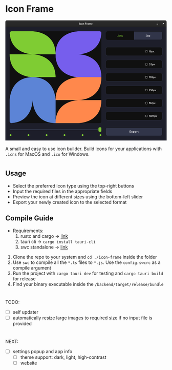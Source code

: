 # Icon Frame

<p align="center"><img src="https://raw.githubusercontent.com/ionutrogojan/icon_frame/main/icon-frame.png" width="900px"/></p>

A small and easy to use icon builder. Build icons for your applications with `.icns` for MacOS and `.ico` for Windows.

#

## Usage

- Select the preferred icon type using the top-right buttons
- Input the required files in the appropriate fields
- Preview the icon at different sizes using the bottom-left slider
- Export your newly created icon to the selected format

## Compile Guide
- Requirements:
    1. rustc and cargo -> [link](https://www.rust-lang.org/tools/install)
    2. tauri cli -> `cargo install tauri-cli`
    3. swc standalone -> [link](https://github.com/swc-project/swc/releases)
1. Clone the repo to your system and `cd ./icon-frame` inside the folder
2. Use `swc` to compile all the `*.ts` files to `*.js`. Use the `config.swcrc` as a compile argument
3. Run the project with `cargo tauri dev` for testing and `cargo tauri build` for release
4. Find your binary executable inside the `/backend/target/release/bundle`

#

TODO:
- [ ] self updater
- [ ] automatically resize large images to required size if no input file is provided

#

NEXT:
- [ ] settings popup and app info
    - [ ] theme support: dark, light, high-contrast
    - [ ] website